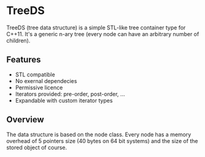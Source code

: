 # TreeDS
TreeDS (tree data structure) is a simple STL-like tree container type for C++11. It's a generic n-ary tree (every node can
have an arbitrary number of children).

## Features
* STL compatible
* No exernal dependecies
* Permissive licence
* Iterators provided: pre-order, post-order, ...
* Expandable with custom iterator types

## Overview
The data structure is based on the node class. Every node has a memory overhead of 5 pointers size (40 bytes on 64 bit systems) and the size of the stored object of course.
